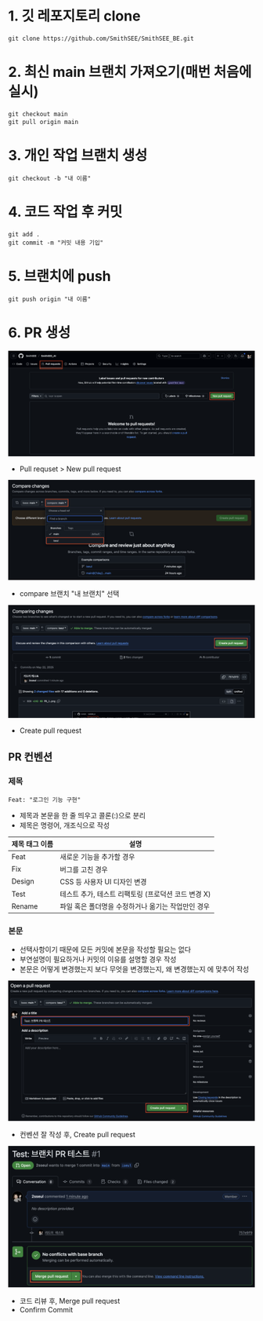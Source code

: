 # 1. 깃 레포지토리 clone

```
git clone https://github.com/SmithSEE/SmithSEE_BE.git
```

# 2. 최신 main 브랜치 가져오기(매번 처음에 실시)

```
git checkout main
git pull origin main
```

# 3. 개인 작업 브랜치 생성

```
git checkout -b "내 이름"
```

# 4. 코드 작업 후 커밋

```
git add .
git commit -m "커밋 내용 기입"
```

# 5. 브랜치에 push

```
git push origin "내 이름"
```

# 6. PR 생성

![alt text](/Image//PR_1.png)

- Pull requset > New pull request

![alt text](/Image/PR_2.png)

- compare 브랜치 "내 브랜치" 선택

![alt text](/Image/PR_3.png)

- Create pull request

## PR 컨벤션

### 제목

    Feat: "로그인 기능 구현"

- 제목과 본문을 한 줄 띄우고 콜론(:)으로 분리
- 제목은 명령어, 개조식으로 작성

| 제목 태그 이름 | 설명                                                |
| -------------- | --------------------------------------------------- |
| Feat           | 새로운 기능을 추가할 경우                           |
| Fix            | 버그를 고친 경우                                    |
| Design         | CSS 등 사용자 UI 디자인 변경                        |
| Test           | 테스트 추가, 테스트 리팩토링 (프로덕션 코드 변경 X) |
| Rename         | 파일 혹은 폴더명을 수정하거나 옮기는 작업만인 경우  |

### 본문

- 선택사항이기 때문에 모든 커밋에 본문을 작성할 필요는 없다
- 부연설명이 필요하거나 커밋의 이유를 설명할 경우 작성
- 본문은 어떻게 변경했는지 보다 무엇을 변경했는지, 왜 변경했는지 에 맞추어 작성

![alt text](/Image/PR_4.png)

- 컨벤션 잘 작성 후, Create pull request

![alt text](/Image/PR_5.png)

- 코드 리뷰 후, Merge pull request
- Confirm Commit
